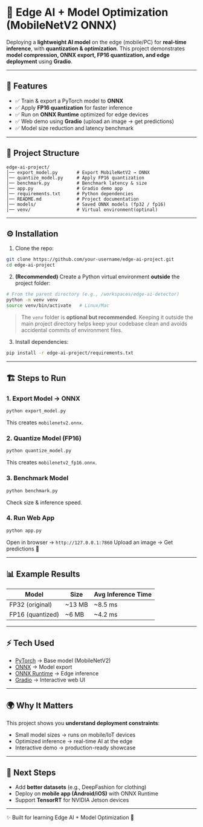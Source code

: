 # 🧠 Edge AI + Model Optimization (MobileNetV2 ONNX)

Deploying a **lightweight AI model** on the edge (mobile/PC) for **real-time inference**, with **quantization & optimization**.
This project demonstrates **model compression, ONNX export, FP16 quantization, and edge deployment** using **Gradio**.

---

## 🚀 Features

* ✅ Train & export a PyTorch model to **ONNX**
* ✅ Apply **FP16 quantization** for faster inference
* ✅ Run on **ONNX Runtime** optimized for edge devices
* ✅ Web demo using **Gradio** (upload an image → get predictions)
* ✅ Model size reduction and latency benchmark

---

## 📂 Project Structure

```
edge-ai-project/
│── export_model.py       # Export MobileNetV2 → ONNX
│── quantize_model.py     # Apply FP16 quantization
│── benchmark.py          # Benchmark latency & size
│── app.py                # Gradio demo app
│── requirements.txt      # Python dependencies
│── README.md             # Project documentation
│── models/               # Saved ONNX models (fp32 / fp16)
│── venv/                 # Virtual environment(optinal)
```

---

## ⚙️ Installation

1. Clone the repo:

```bash
git clone https://github.com/your-username/edge-ai-project.git
cd edge-ai-project
```

2. **(Recommended)** Create a Python virtual environment **outside** the project folder:

```bash
# From the parent directory (e.g., /workspaces/edge-ai-detector)
python -m venv venv
source venv/bin/activate   # Linux/Mac
```

> The `venv` folder is **optional but recommended**. Keeping it outside the main project directory helps keep your codebase clean and avoids accidental commits of environment files.

3. Install dependencies:

```bash
pip install -r edge-ai-project/requirements.txt
```

---

## 🏗️ Steps to Run

### 1. Export Model → ONNX

```bash
python export_model.py
```

This creates `mobilenetv2.onnx`.

### 2. Quantize Model (FP16)

```bash
python quantize_model.py
```

This creates `mobilenetv2_fp16.onnx`.

### 3. Benchmark Model

```bash
python benchmark.py
```

Check size & inference speed.

### 4. Run Web App

```bash
python app.py
```

Open in browser → `http://127.0.0.1:7860`
Upload an image → Get predictions 🎉

---

## 📊 Example Results

| Model            | Size    | Avg Inference Time |
| ---------------- | ------- | ------------------ |
| FP32 (original)  | \~13 MB | \~8.5 ms           |
| FP16 (quantized) | \~6 MB  | \~4.2 ms           |

---

## ⚡ Tech Used

* [PyTorch](https://pytorch.org/) → Base model (MobileNetV2)
* [ONNX](https://onnx.ai/) → Model export
* [ONNX Runtime](https://onnxruntime.ai/) → Edge inference
* [Gradio](https://gradio.app/) → Interactive web UI

---

## 🌍 Why It Matters

This project shows you **understand deployment constraints**:

* Small model sizes → runs on mobile/IoT devices
* Optimized inference → real-time AI at the edge
* Interactive demo → production-ready showcase

---

## 🔮 Next Steps

* Add **better datasets** (e.g., DeepFashion for clothing)
* Deploy on **mobile app (Android/iOS)** with ONNX Runtime
* Support **TensorRT** for NVIDIA Jetson devices

---

✨ Built for learning Edge AI + Model Optimization 🚀

